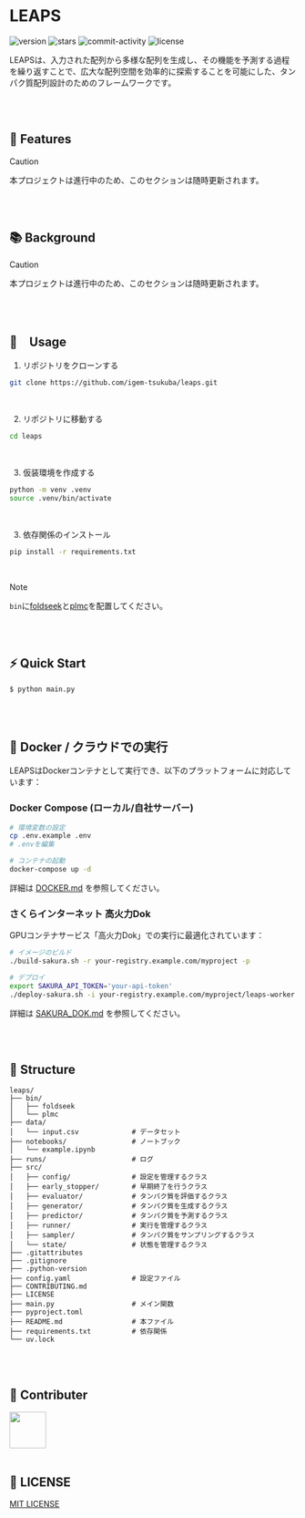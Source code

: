 # LEAPS

![version](https://img.shields.io/badge/version-3.0.0-red.svg)
![stars](https://img.shields.io/github/stars/igem-tsukuba/leaps?color=yellow)
![commit-activity](https://img.shields.io/github/commit-activity/t/igem-tsukuba/leaps)
![license](https://img.shields.io/badge/license-MIT-green)

LEAPSは、入力された配列から多様な配列を生成し、その機能を予測する過程を繰り返すことで、広大な配列空間を効率的に探索することを可能にした、タンパク質配列設計のためのフレームワークです。

<br/>
<br/>

## 🚀 Features

> [!CAUTION]
> 本プロジェクトは進行中のため、このセクションは随時更新されます。

<br/>
<br/>

## 📚 Background

> [!CAUTION]
> 本プロジェクトは進行中のため、このセクションは随時更新されます。

<br/>
<br/>

## 🚀　Usage

1. リポジトリをクローンする

```bash
git clone https://github.com/igem-tsukuba/leaps.git
```

<br/>

2. リポジトリに移動する

```bash
cd leaps
```

<br/>

3. 仮装環境を作成する

```bash
python -m venv .venv
source .venv/bin/activate
```

<br/>

3. 依存関係のインストール

```bash
pip install -r requirements.txt
```

<br/>

> [!NOTE]
> `bin`に[foldseek](https://github.com/steineggerlab/foldseek)と[plmc](https://github.com/debbiemarkslab/plmc)を配置してください。

<br/>
<br/>

## ⚡️ Quick Start

```bash
$ python main.py
```

<br/>
<br/>

## 🐳 Docker / クラウドでの実行

LEAPSはDockerコンテナとして実行でき、以下のプラットフォームに対応しています：

### Docker Compose (ローカル/自社サーバー)

```bash
# 環境変数の設定
cp .env.example .env
# .envを編集

# コンテナの起動
docker-compose up -d
```

詳細は [DOCKER.md](./DOCKER.md) を参照してください。

### さくらインターネット 高火力Dok

GPUコンテナサービス「高火力Dok」での実行に最適化されています：

```bash
# イメージのビルド
./build-sakura.sh -r your-registry.example.com/myproject -p

# デプロイ
export SAKURA_API_TOKEN='your-api-token'
./deploy-sakura.sh -i your-registry.example.com/myproject/leaps-worker:latest
```

詳細は [SAKURA_DOK.md](./SAKURA_DOK.md) を参照してください。

<br/>
<br/>

## 📂 Structure

```
leaps/
├── bin/
│   ├── foldseek
│   └── plmc
├── data/
│   └── input.csv             # データセット
├── notebooks/                # ノートブック
│   └── example.ipynb
├── runs/                     # ログ
├── src/
│   ├── config/               # 設定を管理するクラス
│   ├── early_stopper/        # 早期終了を行うクラス
│   ├── evaluator/            # タンパク質を評価するクラス
│   ├── generator/            # タンパク質を生成するクラス
│   ├── predictor/            # タンパク質を予測するクラス
│   ├── runner/               # 実行を管理するクラス
│   ├── sampler/              # タンパク質をサンプリングするクラス
│   └── state/                # 状態を管理するクラス
├── .gitattributes
├── .gitignore
├── .python-version
├── config.yaml               # 設定ファイル 
├── CONTRIBUTING.md
├── LICENSE     
├── main.py                   # メイン関数
├── pyproject.toml
├── README.md                 # 本ファイル
├── requirements.txt          # 依存関係
└── uv.lock
```

<br/>
<br/>

## 🤝 Contributer

<a href="https://github.com/yushin-ito">
  <img  src="https://avatars.githubusercontent.com/u/75526539?s=48&v=4" width="64px">
</a>

<br/>
<br/>

## 📜 LICENSE

[MIT LICENSE](LICENSE)
